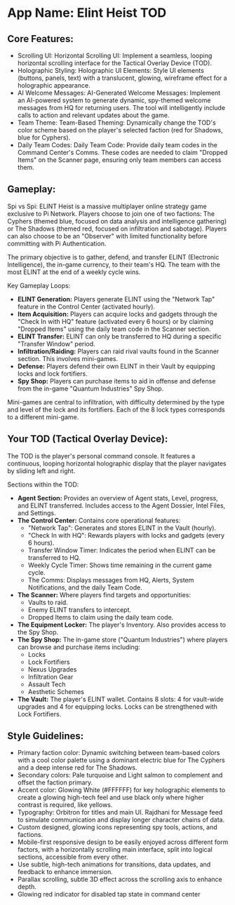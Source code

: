 # **App Name**: Elint Heist TOD

## Core Features:

- Scrolling UI: Horizontal Scrolling UI: Implement a seamless, looping horizontal scrolling interface for the Tactical Overlay Device (TOD).
- Holographic Styling: Holographic UI Elements: Style UI elements (buttons, panels, text) with a translucent, glowing, wireframe effect for a holographic appearance.
- AI Welcome Messages: AI-Generated Welcome Messages: Implement an AI-powered system to generate dynamic, spy-themed welcome messages from HQ for returning users. The tool will intelligently include calls to action and relevant updates about the game.
- Team Theme: Team-Based Theming: Dynamically change the TOD's color scheme based on the player's selected faction (red for Shadows, blue for Cyphers).
- Daily Team Codes: Daily Team Code: Provide daily team codes in the Command Center's Comms. These codes are needed to claim "Dropped Items" on the Scanner page, ensuring only team members can access them.

## Gameplay:

Spi vs Spi: ELINT Heist is a massive multiplayer online strategy game exclusive to Pi Network. Players choose to join one of two factions: The Cyphers (themed blue, focused on data analysis and intelligence gathering) or The Shadows (themed red, focused on infiltration and sabotage). Players can also choose to be an "Observer" with limited functionality before committing with Pi Authentication.

The primary objective is to gather, defend, and transfer ELINT (Electronic Intelligence), the in-game currency, to their team's HQ. The team with the most ELINT at the end of a weekly cycle wins.

Key Gameplay Loops:
- **ELINT Generation:** Players generate ELINT using the "Network Tap" feature in the Control Center (activated hourly).
- **Item Acquisition:** Players can acquire locks and gadgets through the "Check In with HQ" feature (activated every 6 hours) or by claiming "Dropped Items" using the daily team code in the Scanner section.
- **ELINT Transfer:** ELINT can only be transferred to HQ during a specific "Transfer Window" period.
- **Infiltration/Raiding:** Players can raid rival vaults found in the Scanner section. This involves mini-games.
- **Defense:** Players defend their own ELINT in their Vault by equipping locks and lock fortifiers.
- **Spy Shop:** Players can purchase items to aid in offense and defense from the in-game "Quantum Industries" Spy Shop.

Mini-games are central to infiltration, with difficulty determined by the type and level of the lock and its fortifiers. Each of the 8 lock types corresponds to a different mini-game.

## Your TOD (Tactical Overlay Device):

The TOD is the player's personal command console. It features a continuous, looping horizontal holographic display that the player navigates by sliding left and right.

Sections within the TOD:

- **Agent Section:** Provides an overview of Agent stats, Level, progress, and ELINT transferred. Includes access to the Agent Dossier, Intel Files, and Settings.
- **The Control Center:** Contains core operational features:
    - "Network Tap": Generates and stores ELINT in the Vault (hourly).
    - "Check In with HQ": Rewards players with locks and gadgets (every 6 hours).
    - Transfer Window Timer: Indicates the period when ELINT can be transferred to HQ.
    - Weekly Cycle Timer: Shows time remaining in the current game cycle.
    - The Comms: Displays messages from HQ, Alerts, System Notifications, and the daily Team Code.
- **The Scanner:** Where players find targets and opportunities:
    - Vaults to raid.
    - Enemy ELINT transfers to intercept.
    - Dropped Items to claim using the daily team code.
- **The Equipment Locker:** The player's Inventory. Also provides access to the Spy Shop.
- **The Spy Shop:** The in-game store ("Quantum Industries") where players can browse and purchase items including:
    - Locks
    - Lock Fortifiers
    - Nexus Upgrades
    - Infiltration Gear
    - Assault Tech
    - Aesthetic Schemes
- **The Vault:** The player's ELINT wallet. Contains 8 slots: 4 for vault-wide upgrades and 4 for equipping locks. Locks can be strengthened with Lock Fortifiers.

## Style Guidelines:

- Primary faction color: Dynamic switching between team-based colors with a cool color palette using a dominant electric blue for The Cyphers and a deep intense red for The Shadows.
- Secondary colors: Pale turquoise and Light salmon to complement and offset the faction primary.
- Accent color: Glowing White (#FFFFFF) for key holographic elements to create a glowing high-tech feel and use black only where higher contrast is required, like yellows.
- Typography: Orbitron for titles and main UI. Rajdhani for Message feed to simulate communication and display longer character chains of data.
- Custom designed, glowing icons representing spy tools, actions, and factions.
- Mobile-first responsive design to be easily enjoyed across different form factors, with a horizontally scrolling main interface, split into logical sections, accessible from every other.
- Use subtle, high-tech animations for transitions, data updates, and feedback to enhance immersion.
- Parallax scrolling, subtle 3D effect across the scrolling axis to enhance depth.
- Glowing red indicator for disabled tap state in command center